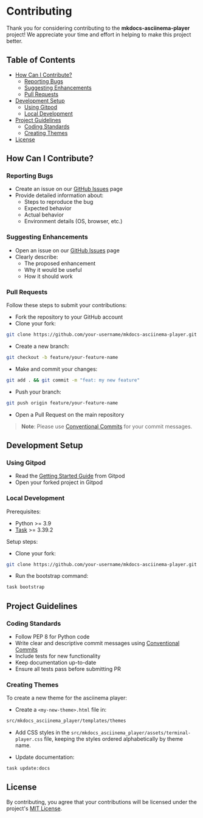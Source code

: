# Contributing

Thank you for considering contributing to the **mkdocs-asciinema-player** project! We appreciate your time and effort in helping to make this project better.

## Table of Contents

- [How Can I Contribute?](#how-can-i-contribute)
    - [Reporting Bugs](#reporting-bugs)
    - [Suggesting Enhancements](#suggesting-enhancements)
    - [Pull Requests](#pull-requests)
- [Development Setup](#development-setup)
    - [Using Gitpod](#using-gitpod)
    - [Local Development](#local-development)
- [Project Guidelines](#project-guidelines)
    - [Coding Standards](#coding-standards)
    - [Creating Themes](#creating-themes)
- [License](#license)

## How Can I Contribute?

### Reporting Bugs

- Create an issue on our [GitHub Issues](https://github.com/pa-decarvalho/mkdocs-asciinema-player/issues) page
- Provide detailed information about:
    - Steps to reproduce the bug
    - Expected behavior
    - Actual behavior
    - Environment details (OS, browser, etc.)

### Suggesting Enhancements

- Open an issue on our [GitHub Issues](https://github.com/pa-decarvalho/mkdocs-asciinema-player/issues) page
- Clearly describe:
    - The proposed enhancement
    - Why it would be useful
    - How it should work

### Pull Requests

Follow these steps to submit your contributions:

- Fork the repository to your GitHub account
- Clone your fork:

```sh
git clone https://github.com/your-username/mkdocs-asciinema-player.git
```

- Create a new branch:

```sh
git checkout -b feature/your-feature-name
```

- Make and commit your changes:

```sh
git add . && git commit -m "feat: my new feature"
```

- Push your branch:

```sh
git push origin feature/your-feature-name
```

- Open a Pull Request on the main repository

> **Note**: Please use [Conventional Commits](https://www.conventionalcommits.org/en/v1.0.0/) for your commit messages.

## Development Setup

### Using Gitpod

- Read the [Getting Started Guide](https://www.gitpod.io/docs/introduction/getting-started) from Gitpod
- Open your forked project in Gitpod

### Local Development

Prerequisites:

- Python >= 3.9
- [Task](https://taskfile.dev/) >= 3.39.2

Setup steps:

- Clone your fork:

```sh
git clone https://github.com/your-username/mkdocs-asciinema-player.git
```

- Run the bootstrap command:

```sh
task bootstrap
```

## Project Guidelines

### Coding Standards

- Follow PEP 8 for Python code
- Write clear and descriptive commit messages using [Conventional Commits](https://www.conventionalcommits.org/en/v1.0.0/)
- Include tests for new functionality
- Keep documentation up-to-date
- Ensure all tests pass before submitting PR

### Creating Themes

To create a new theme for the asciinema player:

- Create a `<my-new-theme>.html` file in:

```sh
src/mkdocs_asciinema_player/templates/themes
```

- Add CSS styles in the `src/mkdocs_asciinema_player/assets/terminal-player.css` file, keeping the styles ordered alphabetically by theme name.

- Update documentation:

```sh
task update:docs
```

## License

By contributing, you agree that your contributions will be licensed under the project's [MIT License](https://github.com/pa-decarvalho/mkdocs-asciinema-player/blob/main/LICENSE).

